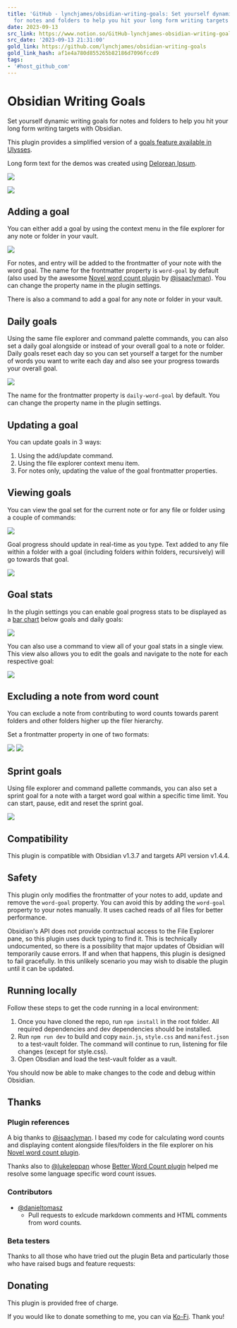 ```yaml
---
title: 'GitHub - lynchjames/obsidian-writing-goals: Set yourself dynamic writing goals
  for notes and folders to help you hit your long form writing targets with Obsidian.'
date: 2023-09-13
src_link: https://www.notion.so/GitHub-lynchjames-obsidian-writing-goals-Set-yourself-dynamic-writing-goals-for-notes-and-folders-6c7cc95ccef149b6aaabf2bfd9041456
src_date: '2023-09-13 21:31:00'
gold_link: https://github.com/lynchjames/obsidian-writing-goals
gold_link_hash: af1e4a780d855265b82186d7096fccd9
tags:
- '#host_github_com'
---
```


Obsidian Writing Goals
======================


Set yourself dynamic writing goals for notes and folders to help you hit your long form writing targets with Obsidian.


This plugin provides a simplified version of a [goals feature available in Ulysses](https://help.ulysses.app/kb/guide/en/goals-3jzwhIUp5a).


Long form text for the demos was created using [Delorean Ipsum](https://deloreanipsum.com/).


[![](/lynchjames/obsidian-writing-goals/raw/main/images/demo-screenshot-1.png)](/lynchjames/obsidian-writing-goals/blob/main/images/demo-screenshot-1.png)


[![](/lynchjames/obsidian-writing-goals/raw/main/images/demo-screenshot-2.png)](/lynchjames/obsidian-writing-goals/blob/main/images/demo-screenshot-2.png)


Adding a goal
-------------


You can either add a goal by using the context menu in the file explorer for any note or folder in your vault.


[![](/lynchjames/obsidian-writing-goals/raw/main/images/add-goal-demo.gif)](/lynchjames/obsidian-writing-goals/blob/main/images/add-goal-demo.gif)


For notes, and entry will be added to the frontmatter of your note with the word goal. The name for the frontmatter property is `word-goal` by default (also used by the awesome [Novel word count plugin](https://github.com/isaaclyman/novel-word-count-obsidian) by [@isaaclyman](https://github.com/isaaclyman)). You can change the property name in the plugin settings.


There is also a command to add a goal for any note or folder in your vault.


Daily goals
-----------


Using the same file explorer and command palette commands, you can also set a daily goal alongside or instead of your overall goal to a note or folder. Daily goals reset each day so you can set yourself a target for the number of words you want to write each day and also see your progress towards your overall goal.


[![](/lynchjames/obsidian-writing-goals/raw/main/images/demo-screenshot-3.png)](/lynchjames/obsidian-writing-goals/blob/main/images/demo-screenshot-3.png)


The name for the frontmatter property is `daily-word-goal` by default. You can change the property name in the plugin settings.


Updating a goal
---------------


You can update goals in 3 ways:


1. Using the add/update command.
2. Using the file explorer context menu item.
3. For notes only, updating the value of the goal frontmatter properties.


Viewing goals
-------------


You can view the goal set for the current note or for any file or folder using a couple of commands:


[![](/lynchjames/obsidian-writing-goals/raw/main/images/view-goal-command-demo.gif)](/lynchjames/obsidian-writing-goals/blob/main/images/view-goal-command-demo.gif)


Goal progress should update in real-time as you type. Text added to any file within a folder with a goal (including folders within folders, recursively) will go towards that goal.


[![](/lynchjames/obsidian-writing-goals/raw/main/images/reaching-goal-demo.gif)](/lynchjames/obsidian-writing-goals/blob/main/images/reaching-goal-demo.gif)


Goal stats
----------


In the plugin settings you can enable goal progress stats to be displayed as a [bar chart](https://mitcheljager.github.io/svelte-tiny-linked-charts) below goals and daily goals:


[![](/lynchjames/obsidian-writing-goals/raw/main/images/daily-goal-stats.png)](/lynchjames/obsidian-writing-goals/blob/main/images/daily-goal-stats.png)


You can also use a command to view all of your goal stats in a single view. This view also allows you to edit the goals and navigate to the note for each respective goal:


[![](/lynchjames/obsidian-writing-goals/raw/main/images/stats-page.png)](/lynchjames/obsidian-writing-goals/blob/main/images/stats-page.png)


Excluding a note from word count
--------------------------------


You can exclude a note from contributing to word counts towards parent folders and other folders higher up the filer hierarchy.


Set a frontmatter property in one of two formats:


[![](/lynchjames/obsidian-writing-goals/raw/main/images/wordcount-frontmatter-bool.png)](/lynchjames/obsidian-writing-goals/blob/main/images/wordcount-frontmatter-bool.png) [![](/lynchjames/obsidian-writing-goals/raw/main/images/wordcount-frontmatter-string.png)](/lynchjames/obsidian-writing-goals/blob/main/images/wordcount-frontmatter-string.png)


Sprint goals
------------


Using file explorer and command pallette commands, you can also set a sprint goal for a note with a target word goal within a specific time limit. You can start, pause, edit and reset the sprint goal.


[![](/lynchjames/obsidian-writing-goals/raw/main/images/sprint-goal-demo.gif)](/lynchjames/obsidian-writing-goals/blob/main/images/sprint-goal-demo.gif)


Compatibility
-------------


This plugin is compatible with Obsidian v1.3.7 and targets API version v1.4.4.


Safety
------


This plugin only modifies the frontmatter of your notes to add, update and remove the `word-goal` property. You can avoid this by adding the `word-goal` property to your notes manually. It uses cached reads of all files for better performance.


Obsidian's API does not provide contractual access to the File Explorer pane, so this plugin uses duck typing to find it. This is technically undocumented, so there is a possibility that major updates of Obsidian will temporarily cause errors. If and when that happens, this plugin is designed to fail gracefully. In this unlikely scenario you may wish to disable the plugin until it can be updated.


Running locally
---------------


Follow these steps to get the code running in a local environment:


1. Once you have cloned the repo, run `npm install` in the root folder. All required dependencies and dev dependencies should be installed.
2. Run `npm run dev` to build and copy `main.js`, `style.css` and `manifest.json` to a test-vault folder. The command will continue to run, listening for file changes (except for style.css).
3. Open Obsdian and load the test-vault folder as a vault.


You should now be able to make changes to the code and debug within Obsidian.


Thanks
------


### Plugin references


A big thanks to [@isaaclyman](https://github.com/isaaclyman). I based my code for calculating word counts and displaying content alongside files/folders in the file explorer on his [Novel word count plugin](https://github.com/isaaclyman/novel-word-count-obsidian).


Thanks also to [@lukeleppan](https://github.com/lukeleppan) whose [Better Word Count plugin](https://github.com/lukeleppan/better-word-count) helped me resolve some language specific word count issues.


### Contributors


* [@danieltomasz](https://github.com/danieltomasz)
	+ Pull requests to exlcude markdown comments and HTML comments from word counts.


### Beta testers


Thanks to all those who have tried out the plugin Beta and particularly those who have raised bugs and feature requests:


Donating
--------


This plugin is provided free of charge.


If you would like to donate something to me, you can via [Ko-Fi](https://ko-fi.com/lynchjames). Thank you!